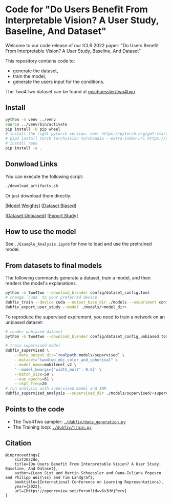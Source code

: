 # Code for "Do Users Benefit From Interpretable Vision? A User Study, Baseline, And Dataset"

Welcome to our code release of our ICLR 2022 paper:
"Do Users Benefit From Interpretable Vision? A User Study, Baseline, And Dataset"

This repository contains code to:

* generate the dataset, 
* train the model, 
* generate the users input for the conditions.

The Two4Two dataset can be found at [mschuessler/two4two](https://github.com/mschuessler/two4two/)

## Install

```bash
python -m venv ../venv
source ../venv/bin/activate
pip install -U pip wheel
# install the right pytorch version. see: https://pytorch.org/get-started/locally/
# pip3 install torch torchvision torchaudio --extra-index-url https://download.pytorch.org/whl/cu113
# install repo
pip install -e .
```

## Donwload Links

You can execute the following script:

```bash
./download_artifacts.sh
```

Or just download them directly:

[[Model Weights]](
https://f002.backblazeb2.com/file/iclr2022/do_users_benefit_from_interpretable_vision_model.tar.gz
)
[[Dataset Biased]](
https://f002.backblazeb2.com/file/iclr2022/two4two_obj_color_and_spherical_finer_search_spherical_uniform_0.33_uniform_0.15.tar
)

[[Dataset Unbiased]](
https://f002.backblazeb2.com/file/iclr2022/two4two_obj_color_and_spherical_finer_search_spherical_uniform_0.33_uniform_0.15_unbiased.tar
)
[[Export Study]](
https://f002.backblazeb2.com/file/iclr2022/ICLR2022_Export_Do_Users_Benefit_From_Interpretable_Vision.qsf
)

## How to use the model

See `./Example_Analysis.ipynb` for how to load and use the pretrained model.

## From datasets to final models

The following commands generate a dataset, train a model, and then renders the 
model's explanations.

```bash
python -m two4two --download_blender config/dataset_config.toml
# change `cuda` to your preferred device
dubfiv_train --device cuda --output_base_dir ./models --experiment config/model.toml 
dubfiv_export_user_study --model ./models/<model_dir>
```

To reproduce the supervised expirement, you need to train a network on an unbiased dataset:

```bash
# render unbiased dataset
python -m two4two --download_blender config/dataset_config_unbiased.toml

# train supervised model
dubfiv_supervised \
    --data_output_dir=`realpath models/supervised` \
    --dataset="two4two_obj_color_and_spherical" \
    --model_name=mobilenet_v2 \
    '--model_kwargs={"width_mult": 0.5}' \
    --batch_size=50 \
    --num_epochs=61 \
    --ckpt_freq=20
# run analysis with supervised model and INN
dubfiv_supervised_analysis --supervised_dir ./models/supervised/<supervised_model_dir> --model ./models/<inn_model>
```

## Points to the code

* The Two4Two sampler: [`./dubfiv/data_generation.py`](dubfiv/data_generation.py)
* The Training loop: [`./dubfiv/train.py`](dubfiv/train.py)


## Citation

```
@inproceedings{
    sixt2022do,
    title={Do Users Benefit From Interpretable Vision? A User Study, Baseline, And Dataset},
    author={Leon Sixt and Martin Schuessler and Oana-Iuliana Popescu and Philipp Wei{\ss} and Tim Landgraf},
    booktitle={International Conference on Learning Representations},
    year={2022},
    url={https://openreview.net/forum?id=v6s3HVjPerv}
}
```